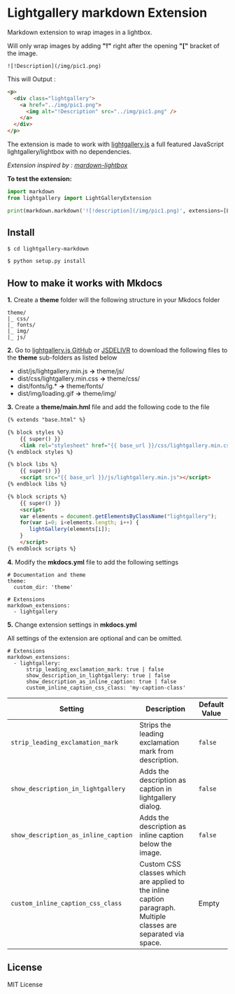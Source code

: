 # Lightgallery markdown Extension

Markdown extension to wrap images in a lightbox.

Will only wrap images by adding **"!"** right after the opening **"["** bracket of the image.

```
![!Description](/img/pic1.png)
```

This will Output :

```html
<p>
  <div class="lightgallery">
    <a href="../img/pic1.png">
      <img alt="!Description" src="../img/pic1.png" />
    </a>
  </div>
</p>
```

The extension is made to work with [lightgallery.js](https://github.com/sachinchoolur/lightgallery.js) a full featured JavaScript lightgallery/lightbox with no dependencies.

*Extension inspired by : [mardown-lightbox](https://github.com/AliciaSchep/markdown-lightbox)*

**To test the extension:**

```python
import markdown
from lightgallery import LightGalleryExtension

print(markdown.markdown('![!description](/img/pic1.png)', extensions=[LightGalleryExtension()]))
```


## Install

```bash
$ cd lightgallery-markdown

$ python setup.py install
```

## How to make it works with Mkdocs

**1.** Create a **theme** folder will the following structure in your Mkdocs folder

```
theme/
|_ css/
|_ fonts/
|_ img/
|_ js/
````

**2.** Go to [lightgallery.js GitHub](https://github.com/sachinchoolur/lightgallery.js) or [JSDELIVR](https://www.jsdelivr.com/package/npm/lightgallery.js) to download the following files to the **theme** sub-folders as listed below

- dist/js/lightgallery.min.js **->** theme/js/
- dist/css/lightgallery.min.css **->** theme/css/
- dist/fonts/lg.* **->** theme/fonts/
- dist/img/loading.gif **->** theme/img/

**3.** Create a **theme/main.hml** file and add the following code to the file

```html
{% extends "base.html" %}

{% block styles %}
    {{ super() }}
    <link rel="stylesheet" href="{{ base_url }}/css/lightgallery.min.css">
{% endblock styles %}

{% block libs %}
    {{ super() }}
    <script src="{{ base_url }}/js/lightgallery.min.js"></script>
{% endblock libs %}

{% block scripts %}
    {{ super() }}
    <script>
    var elements = document.getElementsByClassName("lightgallery");
    for(var i=0; i<elements.length; i++) {
       lightGallery(elements[i]);
    }
    </script>
{% endblock scripts %}
```

**4.** Modify the **mkdocs.yml** file to add the following settings

```
# Documentation and theme
theme:
  custom_dir: 'theme'
```


```
# Extensions
markdown_extensions:
  - lightgallery
```

**5.** Change extension settings in **mkdocs.yml**

All settings of the extension are optional and can be omitted.

```
# Extensions
markdown_extensions:
  - lightgallery:
      strip_leading_exclamation_mark: true | false
      show_description_in_lightgallery: true | false
      show_description_as_inline_caption: true | false
      custom_inline_caption_css_class: 'my-caption-class'
```

| Setting | Description | Default Value |
|-|-|-|
| `strip_leading_exclamation_mark` | Strips the leading exclamation mark from description. | `false` |
| `show_description_in_lightgallery` | Adds the description as caption in lightgallery dialog. | `false` |
| `show_description_as_inline_caption` | Adds the description as inline caption below the image. | `false` |
| `custom_inline_caption_css_class` | Custom CSS classes which are applied to the inline caption paragraph. Multiple classes are separated via space. | Empty |


## License

MIT License
